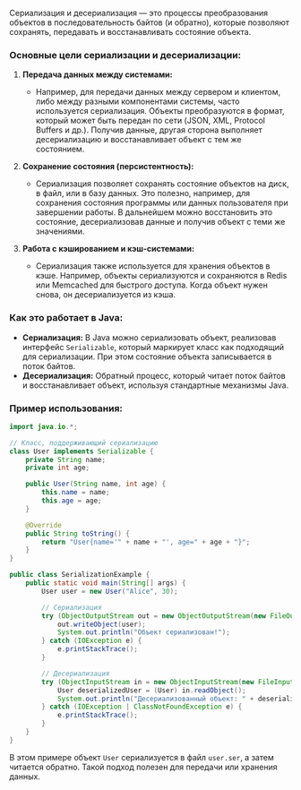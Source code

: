Сериализация и десериализация — это процессы преобразования объектов в последовательность байтов (и обратно), которые позволяют сохранять, передавать и восстанавливать состояние объекта. 

### Основные цели сериализации и десериализации:

1. **Передача данных между системами:**
   - Например, для передачи данных между сервером и клиентом, либо между разными компонентами системы, часто используется сериализация. Объекты преобразуются в формат, который может быть передан по сети (JSON, XML, Protocol Buffers и др.). Получив данные, другая сторона выполняет десериализацию и восстанавливает объект с тем же состоянием.

2. **Сохранение состояния (персистентность):**
   - Сериализация позволяет сохранять состояние объектов на диск, в файл, или в базу данных. Это полезно, например, для сохранения состояния программы или данных пользователя при завершении работы. В дальнейшем можно восстановить это состояние, десериализовав данные и получив объект с теми же значениями.

3. **Работа с кэшированием и кэш-системами:**
   - Сериализация также используется для хранения объектов в кэше. Например, объекты сериализуются и сохраняются в Redis или Memcached для быстрого доступа. Когда объект нужен снова, он десериализуется из кэша.

### Как это работает в Java:

- **Сериализация:** В Java можно сериализовать объект, реализовав интерфейс `Serializable`, который маркирует класс как подходящий для сериализации. При этом состояние объекта записывается в поток байтов.
- **Десериализация:** Обратный процесс, который читает поток байтов и восстанавливает объект, используя стандартные механизмы Java.

### Пример использования:

```java
import java.io.*;

// Класс, поддерживающий сериализацию
class User implements Serializable {
    private String name;
    private int age;

    public User(String name, int age) {
        this.name = name;
        this.age = age;
    }

    @Override
    public String toString() {
        return "User{name='" + name + "', age=" + age + "}";
    }
}

public class SerializationExample {
    public static void main(String[] args) {
        User user = new User("Alice", 30);

        // Сериализация
        try (ObjectOutputStream out = new ObjectOutputStream(new FileOutputStream("user.ser"))) {
            out.writeObject(user);
            System.out.println("Объект сериализован!");
        } catch (IOException e) {
            e.printStackTrace();
        }

        // Десериализация
        try (ObjectInputStream in = new ObjectInputStream(new FileInputStream("user.ser"))) {
            User deserializedUser = (User) in.readObject();
            System.out.println("Десериализованный объект: " + deserializedUser);
        } catch (IOException | ClassNotFoundException e) {
            e.printStackTrace();
        }
    }
}
```

В этом примере объект `User` сериализуется в файл `user.ser`, а затем читается обратно. Такой подход полезен для передачи или хранения данных.
